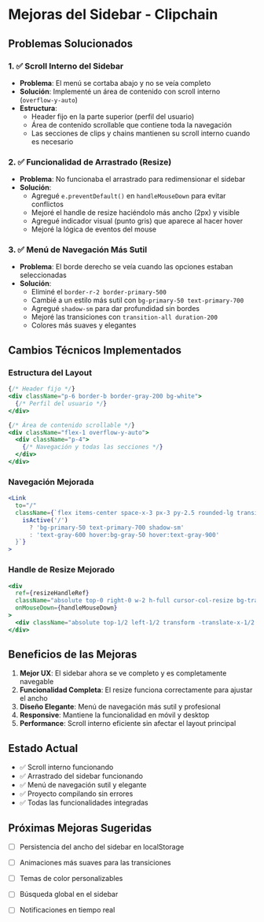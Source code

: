 # Mejoras del Sidebar - Clipchain

## Problemas Solucionados

### 1. ✅ Scroll Interno del Sidebar
- **Problema**: El menú se cortaba abajo y no se veía completo
- **Solución**: Implementé un área de contenido con scroll interno (`overflow-y-auto`)
- **Estructura**:
  - Header fijo en la parte superior (perfil del usuario)
  - Área de contenido scrollable que contiene toda la navegación
  - Las secciones de clips y chains mantienen su scroll interno cuando es necesario

### 2. ✅ Funcionalidad de Arrastrado (Resize)
- **Problema**: No funcionaba el arrastrado para redimensionar el sidebar
- **Solución**: 
  - Agregué `e.preventDefault()` en `handleMouseDown` para evitar conflictos
  - Mejoré el handle de resize haciéndolo más ancho (2px) y visible
  - Agregué indicador visual (punto gris) que aparece al hacer hover
  - Mejoré la lógica de eventos del mouse

### 3. ✅ Menú de Navegación Más Sutil
- **Problema**: El borde derecho se veía cuando las opciones estaban seleccionadas
- **Solución**:
  - Eliminé el `border-r-2 border-primary-500` 
  - Cambié a un estilo más sutil con `bg-primary-50 text-primary-700`
  - Agregué `shadow-sm` para dar profundidad sin bordes
  - Mejoré las transiciones con `transition-all duration-200`
  - Colores más suaves y elegantes

## Cambios Técnicos Implementados

### Estructura del Layout
```jsx
{/* Header fijo */}
<div className="p-6 border-b border-gray-200 bg-white">
  {/* Perfil del usuario */}
</div>

{/* Área de contenido scrollable */}
<div className="flex-1 overflow-y-auto">
  <div className="p-4">
    {/* Navegación y todas las secciones */}
  </div>
</div>
```

### Navegación Mejorada
```jsx
<Link
  to="/"
  className={`flex items-center space-x-3 px-3 py-2.5 rounded-lg transition-all duration-200 ${
    isActive('/') 
      ? 'bg-primary-50 text-primary-700 shadow-sm' 
      : 'text-gray-600 hover:bg-gray-50 hover:text-gray-900'
  }`}
>
```

### Handle de Resize Mejorado
```jsx
<div
  ref={resizeHandleRef}
  className="absolute top-0 right-0 w-2 h-full cursor-col-resize bg-transparent hover:bg-primary-300 transition-colors group"
  onMouseDown={handleMouseDown}
>
  <div className="absolute top-1/2 left-1/2 transform -translate-x-1/2 -translate-y-1/2 w-1 h-8 bg-gray-300 rounded-full opacity-0 group-hover:opacity-100 transition-opacity"></div>
</div>
```

## Beneficios de las Mejoras

1. **Mejor UX**: El sidebar ahora se ve completo y es completamente navegable
2. **Funcionalidad Completa**: El resize funciona correctamente para ajustar el ancho
3. **Diseño Elegante**: Menú de navegación más sutil y profesional
4. **Responsive**: Mantiene la funcionalidad en móvil y desktop
5. **Performance**: Scroll interno eficiente sin afectar el layout principal

## Estado Actual

- ✅ Scroll interno funcionando
- ✅ Arrastrado del sidebar funcionando
- ✅ Menú de navegación sutil y elegante
- ✅ Proyecto compilando sin errores
- ✅ Todas las funcionalidades integradas

## Próximas Mejoras Sugeridas

- [ ] Persistencia del ancho del sidebar en localStorage
- [ ] Animaciones más suaves para las transiciones
- [ ] Temas de color personalizables
- [ ] Búsqueda global en el sidebar
- [ ] Notificaciones en tiempo real


